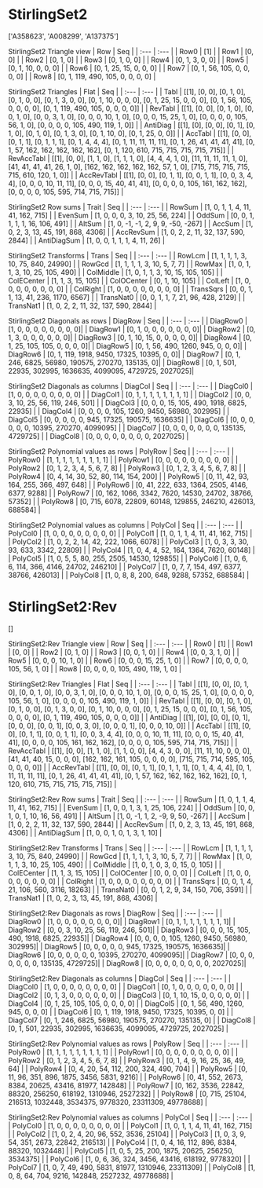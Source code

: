 # StirlingSet2
['A358623', 'A008299', 'A137375']

StirlingSet2 Triangle view
|  Row   |  Seq   |
| :---   |  :---  |
| Row0 | [1] |
| Row1 | [0, 0] |
| Row2 | [0, 1, 0] |
| Row3 | [0, 1, 0, 0] |
| Row4 | [0, 1, 3, 0, 0] |
| Row5 | [0, 1, 10, 0, 0, 0] |
| Row6 | [0, 1, 25, 15, 0, 0, 0] |
| Row7 | [0, 1, 56, 105, 0, 0, 0, 0] |
| Row8 | [0, 1, 119, 490, 105, 0, 0, 0, 0] |

StirlingSet2 Triangles
| Flat       |  Seq  |
| :---       | :---  |
| Tabl       | [[1], [0, 0], [0, 1, 0], [0, 1, 0, 0], [0, 1, 3, 0, 0], [0, 1, 10, 0, 0, 0], [0, 1, 25, 15, 0, 0, 0], [0, 1, 56, 105, 0, 0, 0, 0], [0, 1, 119, 490, 105, 0, 0, 0, 0]] |
| RevTabl    | [[1], [0, 0], [0, 1, 0], [0, 0, 1, 0], [0, 0, 3, 1, 0], [0, 0, 0, 10, 1, 0], [0, 0, 0, 15, 25, 1, 0], [0, 0, 0, 0, 105, 56, 1, 0], [0, 0, 0, 0, 105, 490, 119, 1, 0]] |
| AntiDiag   | [[1], [0], [0, 0], [0, 1], [0, 1, 0], [0, 1, 0], [0, 1, 3, 0], [0, 1, 10, 0], [0, 1, 25, 0, 0]] |
| AccTabl    | [[1], [0, 0], [0, 1, 1], [0, 1, 1, 1], [0, 1, 4, 4, 4], [0, 1, 11, 11, 11, 11], [0, 1, 26, 41, 41, 41, 41], [0, 1, 57, 162, 162, 162, 162, 162], [0, 1, 120, 610, 715, 715, 715, 715, 715]] |
| RevAccTabl | [[1], [0, 0], [1, 1, 0], [1, 1, 1, 0], [4, 4, 4, 1, 0], [11, 11, 11, 11, 1, 0], [41, 41, 41, 41, 26, 1, 0], [162, 162, 162, 162, 162, 57, 1, 0], [715, 715, 715, 715, 715, 610, 120, 1, 0]] |
| AccRevTabl | [[1], [0, 0], [0, 1, 1], [0, 0, 1, 1], [0, 0, 3, 4, 4], [0, 0, 0, 10, 11, 11], [0, 0, 0, 15, 40, 41, 41], [0, 0, 0, 0, 105, 161, 162, 162], [0, 0, 0, 0, 105, 595, 714, 715, 715]] |

StirlingSet2 Row sums
| Trait        |   Seq  |
| :---         |  :---  |
| RowSum       | [1, 0, 1, 1, 4, 11, 41, 162, 715] |
| EvenSum      | [1, 0, 0, 0, 3, 10, 25, 56, 224] |
| OddSum       | [0, 0, 1, 1, 1, 1, 16, 106, 491] |
| AltSum       | [1, 0, -1, -1, 2, 9, 9, -50, -267] |
| AccSum       | [1, 0, 2, 3, 13, 45, 191, 868, 4306] |
| AccRevSum    | [1, 0, 2, 2, 11, 32, 137, 590, 2844] |
| AntiDiagSum  | [1, 0, 0, 1, 1, 1, 4, 11, 26] |

StirlingSet2 Transforms
| Trans      |   Seq  |
| :---       |  :---  |
| RowLcm     | [1, 1, 1, 1, 3, 10, 75, 840, 24990] |
| RowGcd     | [1, 1, 1, 1, 3, 10, 5, 7, 7] |
| RowMax     | [1, 0, 1, 1, 3, 10, 25, 105, 490] |
| ColMiddle  | [1, 0, 1, 1, 3, 10, 15, 105, 105] |
| ColECenter | [1, 1, 3, 15, 105] |
| ColOCenter | [0, 1, 10, 105] |
| ColLeft    | [1, 0, 0, 0, 0, 0, 0, 0, 0] |
| ColRight   | [1, 0, 0, 0, 0, 0, 0, 0, 0] |
| TransSqrs  | [0, 0, 1, 1, 13, 41, 236, 1170, 6567] |
| TransNat0  | [0, 0, 1, 1, 7, 21, 96, 428, 2129] |
| TransNat1  | [1, 0, 2, 2, 11, 32, 137, 590, 2844] |

StirlingSet2 Diagonals as rows
| DiagRow  |   Seq  |
| :---     |  :---  |
| DiagRow0 | [1, 0, 0, 0, 0, 0, 0, 0, 0]|
| DiagRow1 | [0, 1, 0, 0, 0, 0, 0, 0, 0]|
| DiagRow2 | [0, 1, 3, 0, 0, 0, 0, 0, 0]|
| DiagRow3 | [0, 1, 10, 15, 0, 0, 0, 0, 0]|
| DiagRow4 | [0, 1, 25, 105, 105, 0, 0, 0, 0]|
| DiagRow5 | [0, 1, 56, 490, 1260, 945, 0, 0, 0]|
| DiagRow6 | [0, 1, 119, 1918, 9450, 17325, 10395, 0, 0]|
| DiagRow7 | [0, 1, 246, 6825, 56980, 190575, 270270, 135135, 0]|
| DiagRow8 | [0, 1, 501, 22935, 302995, 1636635, 4099095, 4729725, 2027025]|

StirlingSet2 Diagonals as columns
| DiagCol  |   Seq  |
| :---     |  :---  |
| DiagCol0 | [1, 0, 0, 0, 0, 0, 0, 0, 0] |
| DiagCol1 | [0, 1, 1, 1, 1, 1, 1, 1, 1] |
| DiagCol2 | [0, 0, 3, 10, 25, 56, 119, 246, 501] |
| DiagCol3 | [0, 0, 0, 15, 105, 490, 1918, 6825, 22935] |
| DiagCol4 | [0, 0, 0, 0, 105, 1260, 9450, 56980, 302995] |
| DiagCol5 | [0, 0, 0, 0, 0, 945, 17325, 190575, 1636635] |
| DiagCol6 | [0, 0, 0, 0, 0, 0, 10395, 270270, 4099095] |
| DiagCol7 | [0, 0, 0, 0, 0, 0, 0, 135135, 4729725] |
| DiagCol8 | [0, 0, 0, 0, 0, 0, 0, 0, 2027025] |

StirlingSet2 Polynomial values as rows
| PolyRow  |   Seq  |
| :---     |  :---  |
| PolyRow0 | [1, 1, 1, 1, 1, 1, 1, 1, 1] |
| PolyRow1 | [0, 0, 0, 0, 0, 0, 0, 0, 0] |
| PolyRow2 | [0, 1, 2, 3, 4, 5, 6, 7, 8] |
| PolyRow3 | [0, 1, 2, 3, 4, 5, 6, 7, 8] |
| PolyRow4 | [0, 4, 14, 30, 52, 80, 114, 154, 200] |
| PolyRow5 | [0, 11, 42, 93, 164, 255, 366, 497, 648] |
| PolyRow6 | [0, 41, 222, 633, 1364, 2505, 4146, 6377, 9288] |
| PolyRow7 | [0, 162, 1066, 3342, 7620, 14530, 24702, 38766, 57352] |
| PolyRow8 | [0, 715, 6078, 22809, 60148, 129855, 246210, 426013, 688584] |

StirlingSet2 Polynomial values as columns
| PolyCol  |   Seq  |
| :---     |  :---  |
| PolyCol0 | [1, 0, 0, 0, 0, 0, 0, 0, 0] |
| PolyCol1 | [1, 0, 1, 1, 4, 11, 41, 162, 715] |
| PolyCol2 | [1, 0, 2, 2, 14, 42, 222, 1066, 6078] |
| PolyCol3 | [1, 0, 3, 3, 30, 93, 633, 3342, 22809] |
| PolyCol4 | [1, 0, 4, 4, 52, 164, 1364, 7620, 60148] |
| PolyCol5 | [1, 0, 5, 5, 80, 255, 2505, 14530, 129855] |
| PolyCol6 | [1, 0, 6, 6, 114, 366, 4146, 24702, 246210] |
| PolyCol7 | [1, 0, 7, 7, 154, 497, 6377, 38766, 426013] |
| PolyCol8 | [1, 0, 8, 8, 200, 648, 9288, 57352, 688584] |

# StirlingSet2:Rev
[]

StirlingSet2:Rev Triangle view
|  Row   |  Seq   |
| :---   |  :---  |
| Row0 | [1] |
| Row1 | [0, 0] |
| Row2 | [0, 1, 0] |
| Row3 | [0, 0, 1, 0] |
| Row4 | [0, 0, 3, 1, 0] |
| Row5 | [0, 0, 0, 10, 1, 0] |
| Row6 | [0, 0, 0, 15, 25, 1, 0] |
| Row7 | [0, 0, 0, 0, 105, 56, 1, 0] |
| Row8 | [0, 0, 0, 0, 105, 490, 119, 1, 0] |

StirlingSet2:Rev Triangles
| Flat       |  Seq  |
| :---       | :---  |
| Tabl       | [[1], [0, 0], [0, 1, 0], [0, 0, 1, 0], [0, 0, 3, 1, 0], [0, 0, 0, 10, 1, 0], [0, 0, 0, 15, 25, 1, 0], [0, 0, 0, 0, 105, 56, 1, 0], [0, 0, 0, 0, 105, 490, 119, 1, 0]] |
| RevTabl    | [[1], [0, 0], [0, 1, 0], [0, 1, 0, 0], [0, 1, 3, 0, 0], [0, 1, 10, 0, 0, 0], [0, 1, 25, 15, 0, 0, 0], [0, 1, 56, 105, 0, 0, 0, 0], [0, 1, 119, 490, 105, 0, 0, 0, 0]] |
| AntiDiag   | [[1], [0], [0, 0], [0, 1], [0, 0, 0], [0, 0, 1], [0, 0, 3, 0], [0, 0, 0, 1], [0, 0, 0, 10, 0]] |
| AccTabl    | [[1], [0, 0], [0, 1, 1], [0, 0, 1, 1], [0, 0, 3, 4, 4], [0, 0, 0, 10, 11, 11], [0, 0, 0, 15, 40, 41, 41], [0, 0, 0, 0, 105, 161, 162, 162], [0, 0, 0, 0, 105, 595, 714, 715, 715]] |
| RevAccTabl | [[1], [0, 0], [1, 1, 0], [1, 1, 0, 0], [4, 4, 3, 0, 0], [11, 11, 10, 0, 0, 0], [41, 41, 40, 15, 0, 0, 0], [162, 162, 161, 105, 0, 0, 0, 0], [715, 715, 714, 595, 105, 0, 0, 0, 0]] |
| AccRevTabl | [[1], [0, 0], [0, 1, 1], [0, 1, 1, 1], [0, 1, 4, 4, 4], [0, 1, 11, 11, 11, 11], [0, 1, 26, 41, 41, 41, 41], [0, 1, 57, 162, 162, 162, 162, 162], [0, 1, 120, 610, 715, 715, 715, 715, 715]] |

StirlingSet2:Rev Row sums
| Trait        |   Seq  |
| :---         |  :---  |
| RowSum       | [1, 0, 1, 1, 4, 11, 41, 162, 715] |
| EvenSum      | [1, 0, 0, 1, 3, 1, 25, 106, 224] |
| OddSum       | [0, 0, 1, 0, 1, 10, 16, 56, 491] |
| AltSum       | [1, 0, -1, 1, 2, -9, 9, 50, -267] |
| AccSum       | [1, 0, 2, 2, 11, 32, 137, 590, 2844] |
| AccRevSum    | [1, 0, 2, 3, 13, 45, 191, 868, 4306] |
| AntiDiagSum  | [1, 0, 0, 1, 0, 1, 3, 1, 10] |

StirlingSet2:Rev Transforms
| Trans      |   Seq  |
| :---       |  :---  |
| RowLcm     | [1, 1, 1, 1, 3, 10, 75, 840, 24990] |
| RowGcd     | [1, 1, 1, 1, 3, 10, 5, 7, 7] |
| RowMax     | [1, 0, 1, 1, 3, 10, 25, 105, 490] |
| ColMiddle  | [1, 0, 1, 0, 3, 0, 15, 0, 105] |
| ColECenter | [1, 1, 3, 15, 105] |
| ColOCenter | [0, 0, 0, 0] |
| ColLeft    | [1, 0, 0, 0, 0, 0, 0, 0, 0] |
| ColRight   | [1, 0, 0, 0, 0, 0, 0, 0, 0] |
| TransSqrs  | [0, 0, 1, 4, 21, 106, 560, 3116, 18263] |
| TransNat0  | [0, 0, 1, 2, 9, 34, 150, 706, 3591] |
| TransNat1  | [1, 0, 2, 3, 13, 45, 191, 868, 4306] |

StirlingSet2:Rev Diagonals as rows
| DiagRow  |   Seq  |
| :---     |  :---  |
| DiagRow0 | [1, 0, 0, 0, 0, 0, 0, 0, 0]|
| DiagRow1 | [0, 1, 1, 1, 1, 1, 1, 1, 1]|
| DiagRow2 | [0, 0, 3, 10, 25, 56, 119, 246, 501]|
| DiagRow3 | [0, 0, 0, 15, 105, 490, 1918, 6825, 22935]|
| DiagRow4 | [0, 0, 0, 0, 105, 1260, 9450, 56980, 302995]|
| DiagRow5 | [0, 0, 0, 0, 0, 945, 17325, 190575, 1636635]|
| DiagRow6 | [0, 0, 0, 0, 0, 0, 10395, 270270, 4099095]|
| DiagRow7 | [0, 0, 0, 0, 0, 0, 0, 135135, 4729725]|
| DiagRow8 | [0, 0, 0, 0, 0, 0, 0, 0, 2027025]|

StirlingSet2:Rev Diagonals as columns
| DiagCol  |   Seq  |
| :---     |  :---  |
| DiagCol0 | [1, 0, 0, 0, 0, 0, 0, 0, 0] |
| DiagCol1 | [0, 1, 0, 0, 0, 0, 0, 0, 0] |
| DiagCol2 | [0, 1, 3, 0, 0, 0, 0, 0, 0] |
| DiagCol3 | [0, 1, 10, 15, 0, 0, 0, 0, 0] |
| DiagCol4 | [0, 1, 25, 105, 105, 0, 0, 0, 0] |
| DiagCol5 | [0, 1, 56, 490, 1260, 945, 0, 0, 0] |
| DiagCol6 | [0, 1, 119, 1918, 9450, 17325, 10395, 0, 0] |
| DiagCol7 | [0, 1, 246, 6825, 56980, 190575, 270270, 135135, 0] |
| DiagCol8 | [0, 1, 501, 22935, 302995, 1636635, 4099095, 4729725, 2027025] |

StirlingSet2:Rev Polynomial values as rows
| PolyRow  |   Seq  |
| :---     |  :---  |
| PolyRow0 | [1, 1, 1, 1, 1, 1, 1, 1, 1] |
| PolyRow1 | [0, 0, 0, 0, 0, 0, 0, 0, 0] |
| PolyRow2 | [0, 1, 2, 3, 4, 5, 6, 7, 8] |
| PolyRow3 | [0, 1, 4, 9, 16, 25, 36, 49, 64] |
| PolyRow4 | [0, 4, 20, 54, 112, 200, 324, 490, 704] |
| PolyRow5 | [0, 11, 96, 351, 896, 1875, 3456, 5831, 9216] |
| PolyRow6 | [0, 41, 552, 2673, 8384, 20625, 43416, 81977, 142848] |
| PolyRow7 | [0, 162, 3536, 22842, 88320, 256250, 618192, 1310946, 2527232] |
| PolyRow8 | [0, 715, 25104, 216513, 1032448, 3534375, 9778320, 23311309, 49778688] |

StirlingSet2:Rev Polynomial values as columns
| PolyCol  |   Seq  |
| :---     |  :---  |
| PolyCol0 | [1, 0, 0, 0, 0, 0, 0, 0, 0] |
| PolyCol1 | [1, 0, 1, 1, 4, 11, 41, 162, 715] |
| PolyCol2 | [1, 0, 2, 4, 20, 96, 552, 3536, 25104] |
| PolyCol3 | [1, 0, 3, 9, 54, 351, 2673, 22842, 216513] |
| PolyCol4 | [1, 0, 4, 16, 112, 896, 8384, 88320, 1032448] |
| PolyCol5 | [1, 0, 5, 25, 200, 1875, 20625, 256250, 3534375] |
| PolyCol6 | [1, 0, 6, 36, 324, 3456, 43416, 618192, 9778320] |
| PolyCol7 | [1, 0, 7, 49, 490, 5831, 81977, 1310946, 23311309] |
| PolyCol8 | [1, 0, 8, 64, 704, 9216, 142848, 2527232, 49778688] |

